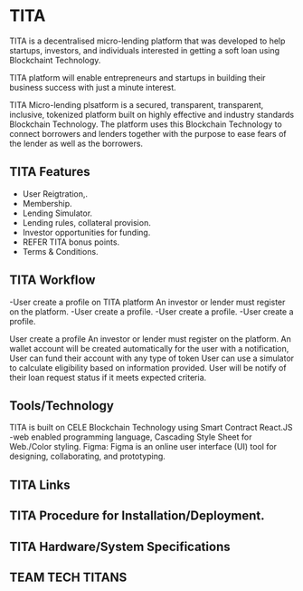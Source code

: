 # TITA 

TITA is a decentralised micro-lending platform that was developed to help startups, investors, and individuals interested in getting a soft loan using Blockchaint Technology.

TITA platform will enable entrepreneurs and startups in building their business success with just a minute interest.

TITA Micro-lending plsatform is a secured, transparent, transparent, inclusive, tokenized platform built on highly effective and industry standards Blockchain Technology. The platform uses this Blockchain Technology to connect borrowers and lenders together with the purpose to ease fears of the lender as well as the borrowers.

## TITA Features
- User Reigtration,.
- Membership.
- Lending Simulator.
- Lending rules, collateral provision.
- Investor opportunities for funding.
- REFER TITA bonus points.
- Terms & Conditions.
 
## TITA Workflow

-User create a profile on TITA platform
An investor or lender must register on the platform.
-User create a profile.
-User create a profile.
-User create a profile.



User create a profile
An investor or lender must register on the platform.
An wallet account will be created automatically for the user with a notification,
User can fund their account with any type of token
User can use a simulator to calculate eligibility based on information provided.
User will be notify of their loan request status if it meets expected criteria.

## Tools/Technology

TITA is built on CELE Blockchain Technology using Smart Contract
React.JS -web enabled programming language,
Cascading Style Sheet for Web./Color styling.
Figma: Figma is an online user interface (UI) tool for designing, collaborating, and prototyping.

## TITA Links

## TITA Procedure for Installation/Deployment.

## TITA Hardware/System Specifications

## TEAM TECH TITANS
